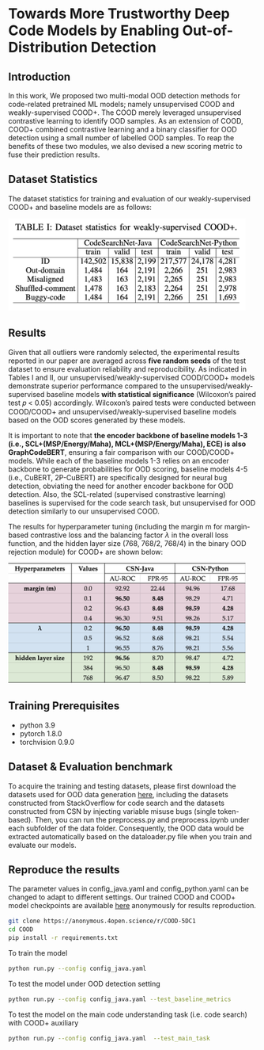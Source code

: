 # Towards More Trustworthy Deep Code Models by Enabling Out-of-Distribution Detection

## Introduction
In this work, We proposed two multi-modal OOD detection methods for code-related pretrained ML models; namely unsupervised COOD and weakly-supervised COOD+. The COOD merely leveraged unsupervised contrastive learning to identify OOD samples. As an extension of COOD, COOD+ combined contrastive learning and a binary classifier for OOD detection using a small number of labelled OOD samples. To reap the benefits of these two modules, we also devised a new scoring metric to fuse their prediction results. 

## Dataset Statistics
The dataset statistics for training and evaluation of our weakly-supervised COOD+ and baseline models are as follows:

<img src="figs/dataset.png" alt="visual results" width="480">

## Results
Given that all outliers were randomly selected, the experimental results reported in our paper are averaged across **five random seeds** of the test dataset to ensure evaluation reliability and reproducibility. As indicated in Tables I and II, our unsupervised/weakly-supervised COOD/COOD+ models demonstrate superior performance compared to the unsupervised/weakly-supervised baseline models **with statistical significance** (Wilcoxon’s paired test 𝑝 < 0.05) accordingly. Wilcoxon’s paired tests were conducted between COOD/COOD+ and unsupervised/weakly-supervised baseline models based on the OOD scores generated by these models.

It is important to note that **the encoder backbone of baseline models 1-3 (i.e., SCL+(MSP/Energy/Maha), MCL+(MSP/Energy/Maha), ECE) is also GraphCodeBERT**, ensuring a fair comparison with our COOD/COOD+ models. While each of the baseline models 1-3 relies on an encoder backbone to generate probabilities for OOD scoring, baseline models 4-5 (i.e., CuBERT, 2P-CuBERT) are specifically designed for neural bug detection, obviating the need for another encoder backbone for OOD detection. Also, the SCL-related (supervised constrastive learning) baselines is supervised for the code search task, but unsupervised for OOD detection similarly to our unsupervised COOD.

The results for hyperparameter tuning (including the margin m for margin-based contrastive loss and the balancing factor $\lambda$ in the overall loss function, and the hidden layer size (768, 768/2, 768/4) in the binary OOD rejection module) for COOD+ are shown below:

<img src="figs/hyper.png" alt="visual results" width="480">


## Training Prerequisites
- python 3.9
- pytorch 1.8.0
- torchvision 0.9.0

## Dataset & Evaluation benchmark

To acquire the training and testing datasets, please first download the datasets used for OOD data generation [here](https://drive.google.com/drive/folders/1GYwQs4klceKFV5c50-G_gxC1EYKtb1sr?usp=sharing), including the datasets constructed from StackOverflow for code search and the datasets constructed from CSN by injecting variable misuse bugs (single token-based). Then, you can run the preprocess.py and preprocess.ipynb under each subfolder of the data folder. Consequently, the OOD data would be extracted automatically based on the dataloader.py file when you train and evaluate our models.

## Reproduce the results

The parameter values in config_java.yaml and config_python.yaml can be changed to adapt to different settings. Our trained COOD and COOD+ model checkpoints are available [here](https://drive.google.com/drive/folders/1KLjtmiCNdPHqU_5wzz9FqZoRxfIv0JfO?usp=drive_link) anonymously for results reproduction.


```bash
git clone https://anonymous.4open.science/r/COOD-5DC1
cd COOD
pip install -r requirements.txt
```

To train the model
```bash
python run.py --config config_java.yaml
```

To test the model under OOD detection setting
```bash
python run.py --config config_java.yaml --test_baseline_metrics
```

To test the model on the main code understanding task (i.e. code search) with COOD+ auxiliary
```bash
python run.py --config config_java.yaml  --test_main_task
```

